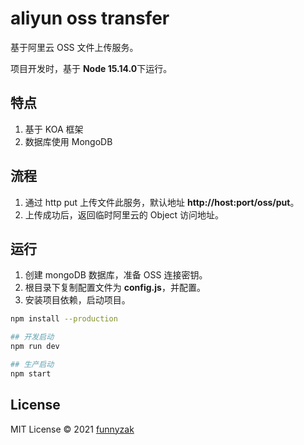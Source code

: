 # aliyun oss transfer

基于阿里云 OSS 文件上传服务。

项目开发时，基于 **Node 15.14.0**下运行。

## 特点

1. 基于 KOA 框架
2. 数据库使用 MongoDB

## 流程

1. 通过 http put 上传文件此服务，默认地址 **http://host:port/oss/put**。
2. 上传成功后，返回临时阿里云的 Object 访问地址。

## 运行

1. 创建 mongoDB 数据库，准备 OSS 连接密钥。
2. 根目录下复制配置文件为 **config.js**，并配置。
3. 安装项目依赖，启动项目。

```bash
npm install --production

## 开发启动
npm run dev

## 生产启动
npm start
```

## License

MIT License © 2021 [funnyzak](https://github.com/funnyzak)

